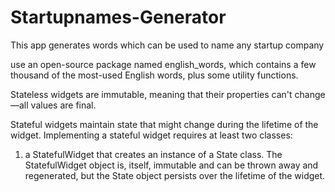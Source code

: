 # Startupnames-Generator
This app generates words which can be used to name any startup company



use an open-source package named english_words, which contains a few thousand of the most-used English words, plus some utility functions.

Stateless widgets are immutable, meaning that their properties can't change—all values are final.

Stateful widgets maintain state that might change during the lifetime of the widget. 
Implementing a stateful widget requires at least two classes: 
1) a StatefulWidget that creates an instance of a State class. 
The StatefulWidget object is, itself, immutable and can be thrown away and 
regenerated, but the State object persists over the lifetime of the widget.

